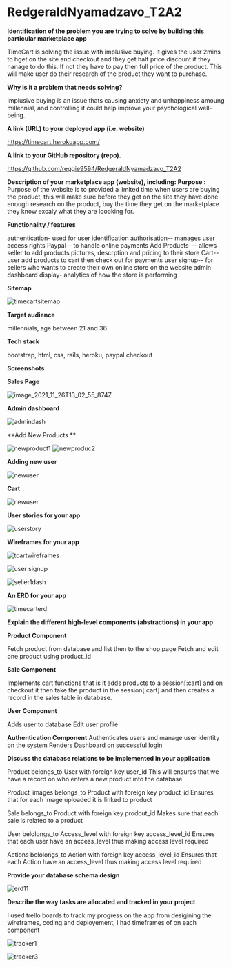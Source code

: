 # RedgeraldNyamadzavo_T2A2

**Identification of the problem you are trying to solve by building this particular marketplace app**

TimeCart is solving the issue with implusive buying. It  gives the user 2mins to hget on the site and checkout and they get half price discount if they nanage to do this. If not they have to pay then full price of the product. This will make user do their research of the product they want to purchase. 

**Why is it a problem that needs solving?**

Implusive buying is an issue thats causing  anxiety and unhappiness amoung millennial, and controlling it could help improve your psychological well-being.

**A link (URL) to your deployed app (i.e. website)**

https://timecart.herokuapp.com/

**A link to your GitHub repository (repo).**

https://github.com/reggie9594/RedgeraldNyamadzavo_T2A2

**Description of your marketplace app (website), including: 
Purpose :**
Purpose of the website is to provided a limited time when users are buying the product, this will make sure before they get on the site they have done enough research on the product, buy the time they get on the marketplace they know excaly what they are loooking for.

**Functionality / features**

authentication- used for user identification 
authorisation-- manages user access rights
Paypal-- to handle online payments 
Add Products--- allows seller to add products pictures, descrption and pricing to their store
Cart-- user add products to cart then check out for payments 
user signup-- for sellers who wants to create their own online store on the website 
admin dashboard display- analytics of how the store is performing

**Sitemap**


![timecartsitemap](https://user-images.githubusercontent.com/89363720/143584765-aeb82218-6a3c-46a7-bb6b-79ba417ab662.png)

**Target audience**

millennials, age between 21 and 36

**Tech stack**

bootstrap, html, css, rails, heroku, paypal checkout

**Screenshots**

**Sales Page**


![image_2021_11_26T13_02_55_874Z](https://user-images.githubusercontent.com/89363720/143585518-5cd81449-fd58-4b4a-abfe-2e77eda9ced9.png)

**Admin dashboard**

![admindash](https://user-images.githubusercontent.com/89363720/143586212-53431a72-cc61-437b-ad8a-d0f833623950.png)

**Add New Products **

![newproduct1](https://user-images.githubusercontent.com/89363720/143586303-85f9b969-ec21-4d1e-a1cd-72f1e1988ead.png)
![newproduc2](https://user-images.githubusercontent.com/89363720/143586381-cee61a67-9a2d-4ef6-b209-719bb5b519ec.png)

**Adding new user**

![newuser](https://user-images.githubusercontent.com/89363720/143586469-19419dc6-ae2e-490a-879b-c751bf32f062.png)


**Cart**



![newuser](https://user-images.githubusercontent.com/89363720/143586614-4518fe6c-e917-4aab-841a-fa0b090aecc4.png)


**User stories for your app**

![userstory](https://user-images.githubusercontent.com/89363720/143588873-bff8bf3b-de14-4652-a11d-3b261c481cec.PNG)

**Wireframes for your app**

![tcartwireframes](https://user-images.githubusercontent.com/89363720/143589262-82962ff2-7aee-4500-b0b8-2e3f0a0995e0.png)

![user signup](https://user-images.githubusercontent.com/89363720/143593517-49cdaf90-61ff-4bd1-b416-376fba30a49d.PNG)

![seller1dash](https://user-images.githubusercontent.com/89363720/143593650-5c64ed38-34f3-4339-a9c0-6a975d01de23.PNG)


**An ERD for your app**

![timecarterd](https://user-images.githubusercontent.com/89363720/143590002-6a995cde-3939-4788-b7d2-de1cf4c57ba3.PNG)




**Explain the different high-level components (abstractions) in your app**

**Product Component** 

Fetch product from database and list then to the shop page
Fetch and edit one product using product_id

**Sale Component**

Implements cart functions that is it adds products to a session[:cart] and on checkout it then take the product in the session[:cart] and then creates a record in the sales table in database.

**User Component**

Adds user to database
Edit user profile


**Authentication Component** 
Authenticates users and manage user identity on the system
Renders Dashboard on successful login

**Discuss the database relations to be implemented in your application**

Product belongs_to User with foreign key user_id 
This will ensures that we have a record on who enters a new product into the database

Product_images belongs_to Product with foreign key product_id
Ensures that  for each image uploaded it is linked to product

Sale belongs_to Product with foreign key prodcut_id
Makes sure that each sale is related to a product

User belolongs_to Access_level with foreign key access_level_id
Ensures  that each user have an access_level thus making access level required

Actions belolongs_to  Action with foreign key access_level_id
Ensures  that each Action have an access_level thus making access level required

**Provide your database schema design**

![erd11](https://user-images.githubusercontent.com/89363720/143594032-7beb67fe-6b9b-4afc-bbe9-832275f0687b.PNG)




**Describe the way tasks are allocated and tracked in your project**

I used trello boards to track my progress on the app from desigining the wireframes, coding and deployement, I had timeframes of on each component 


![tracker1](https://user-images.githubusercontent.com/89363720/143594944-864d33b6-7772-4613-830e-37d22ed78d97.PNG)

![tracker3](https://user-images.githubusercontent.com/89363720/143595204-779360a4-179e-46a2-a977-77f7c61ceb6e.PNG)








